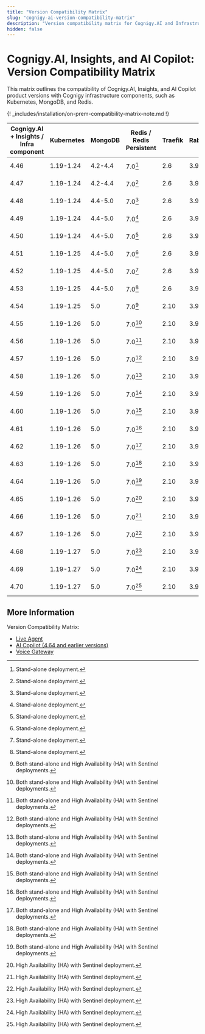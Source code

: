```yaml
---
title: "Version Compatibility Matrix"
slug: "cognigy-ai-version-compatibility-matrix"
description: "Version compatibility matrix for Cognigy.AI and Infrastructure Components provides valuable insights and ensures seamless integration and upgrades for optimal performance."
hidden: false
---
```


# Cognigy.AI, Insights, and AI Copilot: Version Compatibility Matrix

This matrix outlines the compatibility of Cognigy.AI, Insights, and AI Copilot product versions with Cognigy infrastructure components,
such as Kubernetes, MongoDB, and Redis. 

{! _includes/installation/on-prem-compatibility-matrix-note.md !}

| Cognigy.AI + Insights /<br> Infra component | Kubernetes | MongoDB | Redis / Redis Persistent | Traefik | RabbitMQ | Helm          |
|---------------------------------------------|------------|---------|--------------------------|---------|----------|---------------|
| 4.46                                        | 1.19-1.24  | 4.2-4.4 | 7.0[^*]                  | 2.6     | 3.9      | 3.8 or higher |
| 4.47                                        | 1.19-1.24  | 4.2-4.4 | 7.0[^*]                  | 2.6     | 3.9      | 3.8 or higher |
| 4.48                                        | 1.19-1.24  | 4.4-5.0 | 7.0[^*]                  | 2.6     | 3.9      | 3.8 or higher |
| 4.49                                        | 1.19-1.24  | 4.4-5.0 | 7.0[^*]                  | 2.6     | 3.9      | 3.8 or higher |
| 4.50                                        | 1.19-1.24  | 4.4-5.0 | 7.0[^*]                  | 2.6     | 3.9      | 3.8 or higher |
| 4.51                                        | 1.19-1.25  | 4.4-5.0 | 7.0[^*]                  | 2.6     | 3.9      | 3.8 or higher |
| 4.52                                        | 1.19-1.25  | 4.4-5.0 | 7.0[^*]                  | 2.6     | 3.9      | 3.8 or higher |
| 4.53                                        | 1.19-1.25  | 4.4-5.0 | 7.0[^*]                  | 2.6     | 3.9      | 3.8 or higher |
| 4.54                                        | 1.19-1.25  | 5.0     | 7.0[^**]                 | 2.10    | 3.9      | 3.9 or higher |
| 4.55                                        | 1.19-1.26  | 5.0     | 7.0[^**]                 | 2.10    | 3.9      | 3.9 or higher |
| 4.56                                        | 1.19-1.26  | 5.0     | 7.0[^**]                 | 2.10    | 3.9      | 3.9 or higher |
| 4.57                                        | 1.19-1.26  | 5.0     | 7.0[^**]                 | 2.10    | 3.9      | 3.9 or higher |
| 4.58                                        | 1.19-1.26  | 5.0     | 7.0[^**]                 | 2.10    | 3.9      | 3.9 or higher |
| 4.59                                        | 1.19-1.26  | 5.0     | 7.0[^**]                 | 2.10    | 3.9      | 3.9 or higher |
| 4.60                                        | 1.19-1.26  | 5.0     | 7.0[^**]                 | 2.10    | 3.9      | 3.9 or higher |
| 4.61                                        | 1.19-1.26  | 5.0     | 7.0[^**]                 | 2.10    | 3.9      | 3.9 or higher |
| 4.62                                        | 1.19-1.26  | 5.0     | 7.0[^**]                 | 2.10    | 3.9      | 3.9 or higher |
| 4.63                                        | 1.19-1.26  | 5.0     | 7.0[^**]                 | 2.10    | 3.9      | 3.9 or higher |
| 4.64                                        | 1.19-1.26  | 5.0     | 7.0[^**]                 | 2.10    | 3.9      | 3.9 or higher |
| 4.65                                        | 1.19-1.26  | 5.0     | 7.0[^***]                | 2.10    | 3.9      | 3.9 or higher |
| 4.66                                        | 1.19-1.26  | 5.0     | 7.0[^***]                | 2.10    | 3.9      | 3.9 or higher |
| 4.67                                        | 1.19-1.26  | 5.0     | 7.0[^***]                | 2.10    | 3.9      | 3.9 or higher |
| 4.68                                        | 1.19-1.27  | 5.0     | 7.0[^***]                | 2.10    | 3.9      | 3.9 or higher |
| 4.69                                        | 1.19-1.27  | 5.0     | 7.0[^***]                | 2.10    | 3.9      | 3.9 or higher |
| 4.70                                        | 1.19-1.27  | 5.0     | 7.0[^***]                | 2.10    | 3.9      | 3.9 or higher |

[^*]: Stand-alone deployment.

[^**]: Both stand-alone and High Availability (HA) with Sentinel deployments.

[^***]: High Availability (HA) with Sentinel deployment.

## More Information

Version Compatibility Matrix:

- [Live Agent](../../live-agent/installation/deployment/version-compatibility-matrix.md)
- [AI Copilot (4.64 and earlier versions)](../../ai-copilot/installation/version-compatibility-matrix.md)
- [Voice Gateway](../../voicegateway/installation/version-compatibility-matrix.md)